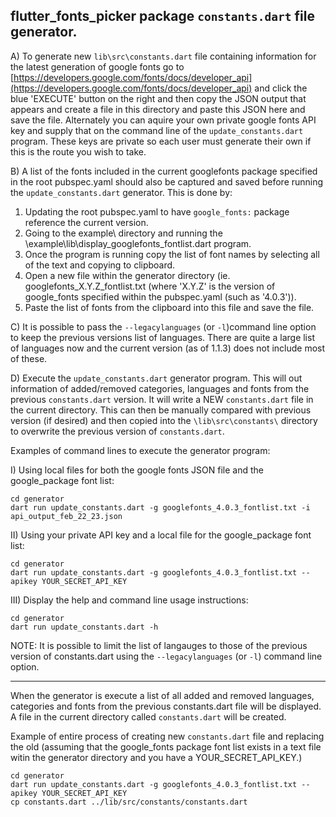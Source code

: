 flutter_fonts_picker package `constants.dart` file generator.
--------------------------------------------------------------

A)  To generate new `lib\src\constants.dart` file containing information for the latest generation of google fonts go to [https://developers.google.com/fonts/docs/developer_api](https://developers.google.com/fonts/docs/developer_api) and click the blue 'EXECUTE' button on the right and then copy the JSON output that appears and create a file in this directory and paste this JSON here and save the file.
Alternately you can aquire your own private google fonts API key and supply that on the command line of the `update_constants.dart` program.  These keys are private so each user must generate their own if this is the route you wish to take.

B)  A list of the fonts included in the current googlefonts package specified in the root pubspec.yaml should also be captured and saved before running the `update_constants.dart` generator.
This is done by:

  1) Updating the root pubspec.yaml to have `google_fonts:` package reference the current version.
  2) Going to the example\ directory and running the \example\lib\display_googlefonts_fontlist.dart program.
  3) Once the program is running copy the list of font names by selecting all of the text and copying to clipboard.
  4) Open a new file within the generator directory (ie. googlefonts_X.Y.Z_fontlist.txt (where 'X.Y.Z' is the version of google_fonts specified within the pubspec.yaml (such as '4.0.3')).
  5) Paste the list of fonts from the clipboard into this file and save the file.

C)  It is possible to pass the `--legacylanguages` (or `-l`)command line option to keep the previous versions list of languages.  There are quite a large list of languages now and the current version (as of 1.1.3) does not include most of these.

D)  Execute the `update_constants.dart` generator program.  This will out information of added/removed categories, languages and fonts from the previous `constants.dart` version.  It will write a NEW `constants.dart` file in the current directory.  This can then be manually compared with previous version (if desired) and then copied into the `\lib\src\constants\` directory to overwrite the previous version of `constants.dart`.

Examples of command lines to execute the generator program:

I) Using local files for both the google fonts JSON file and the google_package font list:

```shell
cd generator
dart run update_constants.dart -g googlefonts_4.0.3_fontlist.txt -i api_output_feb_22_23.json
```

II) Using your private API key and a local file for the google_package font list:

```shell
cd generator
dart run update_constants.dart -g googlefonts_4.0.3_fontlist.txt --apikey YOUR_SECRET_API_KEY
```

III) Display the help and command line usage instructions:

```shell
cd generator
dart run update_constants.dart -h
```

NOTE:  It is possible to limit the list of langauges to those of the previous version of constants.dart using the  `--legacylanguages` (or `-l`) command line option.

-----------------------------------------

When the generator is execute a list of all added and removed languages, categories and fonts from the previous constants.dart file will be displayed.  A file in the current directory called `constants.dart` will be created.

Example of entire process of creating new `constants.dart` file and replacing the old (assuming that the google_fonts package font list exists in a text file witin the generator directory and you have a YOUR_SECRET_API_KEY.)

```shell
cd generator
dart run update_constants.dart -g googlefonts_4.0.3_fontlist.txt --apikey YOUR_SECRET_API_KEY
cp constants.dart ../lib/src/constants/constants.dart
```
